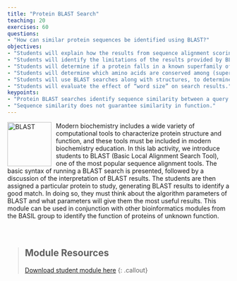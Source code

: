 ```yaml
---
title: "Protein BLAST Search"
teaching: 20
exercises: 60
questions:
- "How can similar protein sequences be identified using BLAST?"
objectives:
- "Students will explain how the results from sequence alignment scoring algorithms are generated and how this is used to identify similar sequences."
- "Students will identify the limitations of the results provided by BLAST."
- "Students will determine if a protein falls in a known superfamily of proteins."
- "Students will determine which amino acids are conserved among (super)family members."
- "Students will use BLAST searches along with structures, to determine which amino acids are not only in the active site, but which are conserved in the active site, and thus may be involved in catalysis."
- "Students will evaluate the effect of “word size” on search results."
keypoints:
- "Protein BLAST searches identify sequence similarity between a query protein and a database of other proteins."
- "Sequence similarity does not guarantee similarity in function."
---
```

<img src="../fig/blast.png" alt="BLAST" width="100" style="float: left; margin-top: 0px; margin-right: 10px" />
Modern biochemistry includes a wide variety of computational tools to characterize protein structure and function, and these tools must be included in modern biochemistry education.  In this lab activity, we introduce students to BLAST (Basic Local Alignment Search Tool), one of the most popular sequence alignment tools.  The basic syntax of running a BLAST search is presented, followed by a discussion of the interpretation of BLAST results.  The students are then assigned a particular protein to study, generating BLAST results to identify a good match.  In doing so, they must think about the algorithm parameters of BLAST and what parameters will give them the most useful results.  This module can be used in conjunction with other bioinformatics modules from the BASIL group to identify the function of proteins of unknown function.  
<br/><br/><br/>

> ## Module Resources
>[Download student module here](https://docs.google.com/document/d/1brMHquSI3jbA-sQ0WjqB-E95HiDER1Km5icgFPsAC-M/edit?usp=sharing)
{: .callout}
